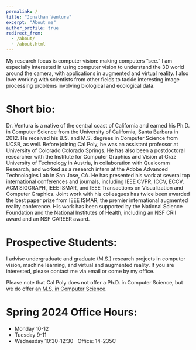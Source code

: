 ```yaml
---
permalink: /
title: "Jonathan Ventura"
excerpt: "About me"
author_profile: true
redirect_from: 
  - /about/
  - /about.html
---
```


My research focus is computer vision: making computers “see.” I am especially interested in using computer vision to understand the 3D world around the camera, with applications in augmented and virtual reality. I also love working with scientists from other fields to tackle interesting image processing problems involving biological and ecological data.

Short bio:
===

Dr. Ventura is a native of the central coast of California and earned his Ph.D. in Computer Science from the University of California, Santa Barbara in 2012. He received his B.S. and M.S. degrees in Computer Science from UCSB, as well. Before joining Cal Poly, he was an assistant professor at University of Colorado Colorado Springs. He has also been a postdoctoral researcher with the Institute for Computer Graphics and Vision at Graz University of Technology in Austria, in collaboration with Qualcomm Research, and worked as a research intern at the Adobe Advanced Technologies Lab in San Jose, CA. He has presented his work at several top international conferences and journals, including IEEE CVPR, ICCV, ECCV, ACM SIGGRAPH, IEEE ISMAR, and IEEE Transactions on Visualization and Computer Graphics. Joint work with his colleagues has twice been awarded the best paper prize from IEEE ISMAR, the premier international augmented reality conference.  His work has been supported by the National Science Foundation and the National Institutes of Health, including an NSF CRII award and an NSF CAREER award.

Prospective Students:
===

I advise undergraduate and graduate (M.S.) research projects in computer vision, machine learning, and virtual and augmented reality. If you are interested, please contact me via email or come by my office.

Please note that Cal Poly does not offer a Ph.D. in Computer Science, but we do offer [an M.S. in Computer Science](https://csc.calpoly.edu/gr/).

Spring 2024 Office Hours:
===
- Monday 10-12
- Tuesday 9-11
- Wednesday 10:30-12:30
 
Office: 14-235C
